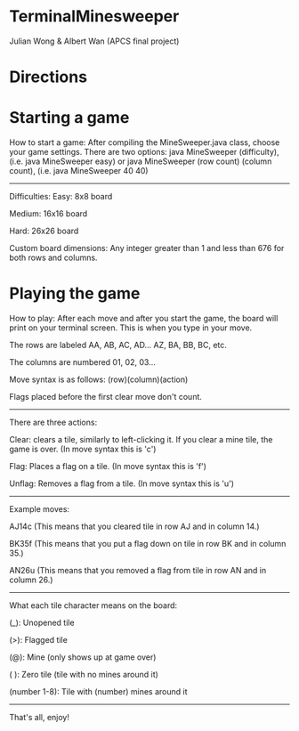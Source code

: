 # TerminalMinesweeper
Julian Wong &amp; Albert Wan (APCS final project)

# Directions

# Starting a game
How to start a game:
After compiling the MineSweeper.java class, choose your game settings.
There are two options:
java MineSweeper (difficulty), (i.e. java MineSweeper easy) or
java MineSweeper (row count) (column count), (i.e. java MineSweeper 40 40)

-------------
Difficulties:
Easy: 8x8 board

Medium: 16x16 board

Hard: 26x26 board

Custom board dimensions:
Any integer greater than 1 and less than 676 for both rows and columns.

# Playing the game

How to play:
After each move and after you start the game, the board will print on your terminal screen.
This is when you type in your move.

The rows are labeled AA, AB, AC, AD... AZ, BA, BB, BC, etc.

The columns are numbered 01, 02, 03...

Move syntax is as follows:
(row)(column)(action)

Flags placed before the first clear move don't count.

-------------
There are three actions:

Clear: clears a tile, similarly to left-clicking it. If you clear a mine tile, the game is over. (In move syntax this is 'c')

Flag: Places a flag on a tile. (In move syntax this is 'f')

Unflag: Removes a flag from a tile. (In move syntax this is 'u')

-------------
Example moves:

AJ14c (This means that you cleared tile in row AJ and in column 14.)

BK35f (This means that you put a flag down on tile in row BK and in column 35.)

AN26u (This means that you removed a flag from tile in row AN and in column 26.)

-------------
What each tile character means on the board:

(_): Unopened tile

(>): Flagged tile

(@): Mine (only shows up at game over)

( ): Zero tile (tile with no mines around it)
 
(number 1-8): Tile with (number) mines around it

-------------
That's all, enjoy!


